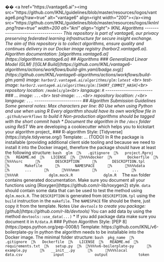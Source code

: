 ��
 
 < a   h r e f = " h t t p s : / / v a n t a g e 6 . a i " > < i m g   s r c = " h t t p s : / / g i t h u b . c o m / I K N L / g u i d e l i n e s / b l o b / m a s t e r / r e s o u r c e s / l o g o s / v a n t a g e 6 . p n g ? r a w = t r u e "   a l t = " v a n t a g e 6 "   a l i g n = r i g h t   w i d t h = " 2 0 0 " > < / a > < i m g   s r c = " h t t p s : / / g i t h u b . c o m / I K N L / g u i d e l i n e s / b l o b / m a s t e r / r e s o u r c e s / l o g o s / i k n l _ n l . p n g ? r a w = t r u e "   w i d t h = 2 0 0   a l t = " i k n l "   a l i g n = " r i g h t " > 
 
 
 
 I K N L   A l g o r i t h m s 
 
 - - - - - - - - - - - - - - - - - - - - - - - - - - - - - - - - - - - - 
 
 T h i s   r e p o s i t o r y   i s   p a r t   o f   * * v a n t a g e 6 * * ,   o u r   p r i v a c y   p r e s e r v i n g   f e d e r a t e d   l e a r n i n g   i n f r a s t r u c t u r e   f o r   s e c u r e   i n s i g h t   e x c h a n g e .   T h e   a i m   o f   t h i s   r e p o s i t o r y   i s   t o   c o l l e c t   a l g o r i t h m s ,   e n s u r e   q u a l i t y   a n d   c o n t i n u e s   d e l i v e r y   i n   o u r   D o c k e r   i m a g e   r e g i s t r y   ( h a r b o r 2 . v a n t a g e 6 . a i ) . 
 
 
 
 A l g o r i t h m   d o c u m e n t a t i o n :   [ a l g o r i t h m s . v a n t a g e 6 . a i ] ( h t t p s : / / a l g o r i t h m s . v a n t a g e 6 . a i ) 
 
 
 
 # #   A l g o r i t h m s 
 
 
 
 # # #   G e n e r a l i z e d   L i n e a r   M o d e l   ( G L M ) 
 
 
 
 [ ! [ G L M   B u i l d ] ( h t t p s : / / g i t h u b . c o m / I K N L / v a n t a g e 6 - a l g o r i t h m s / a c t i o n s / w o r k f l o w s / b u i l d - g l m . y a m l / b a d g e . s v g ) ] ( h t t p s : / / g i t h u b . c o m / I K N L / v a n t a g e 6 - a l g o r i t h m s / a c t i o n s / w o r k f l o w s / b u i l d - g l m . y a m l ) 
 
 
 
 i m a g e :   ` h a r b o r 2 . v a n t a g e 6 . a i / a l g o r i t h m s / g l m : l a t e s t `   < b r > 
 
 t e s t - i m a g e :   ` h a r b o r 2 . v a n t a g e 6 . a i / a l g o r i t h m s / g l m : [ S H O R T _ C O M M I T _ H A S H ] ` < b r > 
 
 r e p o s i t o r y   l o c a t i o n :   ` / m o d e l s / g l m ` < b r > 
 
 l a n g a u g e :   ` R ` 
 
 
 
 - - - - - - - - - - - - - - - - - - - - - - - - 
 
 
 
 # # #   . . . 
 
 
 
 i m a g e :   ` . . . ` < b r > 
 
 t e s t - i m a g e :   ` . . . ` < b r > 
 
 r e p o s i t o r y   l o c a l t i o n :   ` / ` < b r > 
 
 l a n g a u g e :   ` . . . ` 
 
 
 
 - - - - - - - - - - - - - - - - - - - - - - - - 
 
 # #   A l g o r i t h m   S u b m i s s i o n   G u i d e l i n e s 
 
 
 
 S o m e   g e n e r a l   n o t e s : 
 
 
 
 *   M a x   c h a r a c t e r s   p e r   l i n e :   8 0 
 
 *   U s e     w h e n   u s i n g   P y t h o n   a n d   u s e 
 
       w h e n   u s i n g   R 
 
 *   E v e r y   a l g o r i t h m   s h o u l d   h a v e   i t s   o w n   w o r k f l o w   f i l e   i n   ` . g i t h u b / w o r k f l o w s `   t o   b u i l d   i t 
 
 *   N o n - p r o d u c t i o n   a l g o r i t h m s   s h o u l d   b e   t a g g e d   w i t h   t h e   s h o r t   c o m m i t   h a s h 
 
 *   D o c u m e n t   t h e   a l g o r i t h m   i n   t h e   ` / d o c s `   f o l d e r   u s i n g   R e S T 
 
 
 
 _   W e   a r e   d e v e l o p i n g   a   c o o k i e c u t t e r   w h i c h   h e l p s   y o u   t o   k i c k s t a r t   y o u r   a l g o r i t h m 
 
 p r o j e c t _ 
 
 
 
 # # #   R - a l g o r i t h m 
 
 S t y l e :   [ T i d y v e r s e ] ( h t t p s : / / s t y l e . t i d y v e r s e . o r g / ) 
 
 
 
 T e m p l a t e :   . . .   ( T O D O ) 
 
 
 
 I n   R   t h e   p a c k a g e   i s   i n s t a l l a b l e   ( p r o v i d i n g   a d d i t i o n a l   c l i e n t   s i d e   t o o l i n g   a n d   b e c a u s e   w e   n e e d   t o   i n s t a l l   i t   i n t o   t h e   D o c k e r   i m a g e ) ,   t h e r e f o r e   t h e   p a c k a g e   s h o u l d   h a v e   a t   l e a s t   t h e   f o l l o w i n g   s t r u c t u r e : 
 
 ` ` ` b a s h 
 
 g l m 
 
 %      . g i t i g n o r e 
 
 %      p r o j e c t . R p r o j 
 
 %      R E A D M E . m d 
 
 %      L I C E N S E 
 
 %
 
 % % % %d o c k e r 
 
 %              D o c k e r f i l e 
 
 %
 
 % % % %s r c 
 
         %              D E S C R I P T I O N 
 
         %              D E S C R I P T I O N . t p l 
 
         %              M a k e f i l e 
 
         %              N A M E S P A C E 
 
         %
 
         % % % %d a t a 
 
         %              . . . 
 
         %
 
         % % % %m a n 
 
         %              . . . 
 
         %
 
         % % % %R 
 
                         d g l m . m o c k . R 
 
                         d g l m . R 
 
 ` ` ` 
 
 T h e   ` m a n `   f o l d e r   c o n t a i n s   g e n e r a t e d   d o c u m e n t a t i o n .   M a k e   s u r e   y o u   d o c u m e n t   a l l   y o u r   f u n c t i o n s   u s i n g   [ R o x y g e n ] ( h t t p s : / / g i t h u b . c o m / r - l i b / r o x y g e n 2 )   s t y l e .   ` d a t a `   s h o u l d   c o n t a i n   s o m e   d a t a   t h a t   c a n   b e   u s e d   t o   t e s t   t h e   m e t h o d   u s i n g   ` d g l m . m o c k . R ` .   T h e   ` D E S C R I P T I O N `   i s   g e n e r a t e d   f r o m   ` D E S C R I P T I O N . t p l `   u s i n g   t h e   ` b u i l d `   i n s t r u c t i o n   i n   t h e   ` m a k e f i l e ` .   T h e   ` N A M E S P A C E `   f i l e   s h o u l d   b e   t h e r e ,   j u s t   c o p y   i t   f r o m   t h e   t e m p l a t e . 
 
 
 
 * * N o t e s * * 
 
 *   U s e   ` d e v t o o l s `   t o   c r e a t e   y o u   p a c k a g e :   [ g i t h u b ] ( h t t p s : / / g i t h u b . c o m / r - l i b / d e v t o o l s ) 
 
 *   Y o u   c a n   a d d   d a t a   b y   u s i n g   t h e   m e t h o d   ` d e v t o o l s : : u s e _ d a t a ( . . . ) ` 
 
 *   I f   y o u   a d d   p a c k a g e   d a t a   m a k e   s u r e   y o u   d o c u m e n t   i t   i n   ` R / d a t a . R ` 
 
 
 
 # # #   P y t h o n   A l g o r i t h m 
 
 
 
 S t y l e :   [ P E P   8 ] ( h t t p s : / / p e p s . p y t h o n . o r g / p e p - 0 0 0 8 / ) 
 
 
 
 T e m p l a t e :   h t t p s : / / g i t h u b . c o m / I K N L / v 6 - b o i l e r p l a t e - p y 
 
 
 
 I n   p y t h o n   t h e   a l g o r i t h m   n e e d s   t o   b e   i n s t a l l a b l e   i n t o   t h e   D o c k e r   i m a g e .   T h e   m i n i m a l   f o l d e r   s t r u c t u r e : 
 
 ` ` ` b a s h 
 
 p k g _ n a m e 
 
 %      . g i t i g n o r e 
 
 %      D o c k e r f i l e 
 
 %      L I C E N S E 
 
 %      R E A D M E . m d 
 
 %      r e q u i r e m e n t s . t x t 
 
 %      s e t u p . p y 
 
 %
 
 % % % %v 6 - b o i l e r p l a t e - p y 
 
         %      e x a m p l e . p y 
 
         %      _ _ i n i t _ _ . p y 
 
         %
 
         % % % %l o c a l 
 
                         d a t a . c s v 
 
                         i n p u t 
 
                         o u t p u t 
 
                         t o k e n 
 
 ` ` ` 
 
 